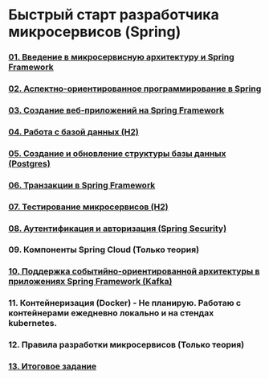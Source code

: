 # Быстрый старт разработчика микросервисов (Spring)

### [01. Введение в микросервисную архитектуру и Spring Framework](/docs/App01.md)

### [02. Аспектно-ориентированное программирование в Spring](/docs/App02.md)
### [03. Создание веб-приложений на Spring Framework](/docs/App03.md)

### [04. Работа с базой данных (H2)](/docs/App04.md)
### [05. Создание и обновление структуры базы данных (Postgres)](/docs/App05.md)

### [06. Транзакции в Spring Framework](/docs/App06.md)

### [07. Тестирование микросервисов (H2)](/docs/App07.md)
### [08. Аутентификация и авторизация (Spring Security)](/docs/App08.md)

### 09. Компоненты Spring Cloud (Только теория)

### [10. Поддержка событийно-ориентированной архитектуры в приложениях Spring Framework (Kafka)](/docs/App10.md)

### 11. Контейнеризация (Docker) - Не планирую. Работаю с контейнерами ежедневно локально и на стендах kubernetes.
### 12. Правила разработки микросервисов (Только теория)

### [13. Итоговое задание](/docs/App13.md)